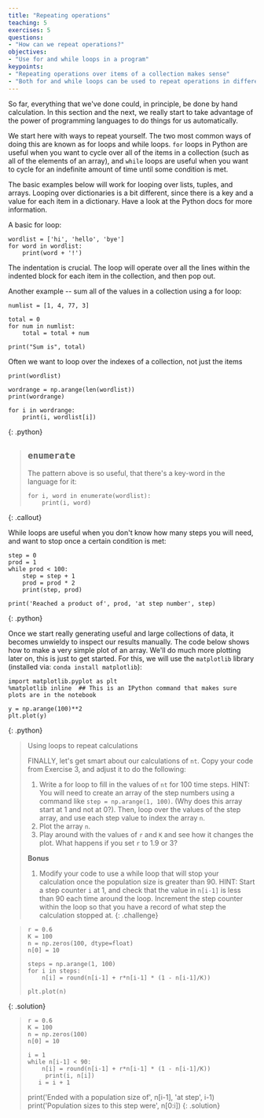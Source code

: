 ```yaml
---
title: "Repeating operations"
teaching: 5
exercises: 5
questions:
- "How can we repeat operations?"
objectives:
- "Use for and while loops in a program"
keypoints:
- "Repeating operations over items of a collection makes sense"
- "Both for and while loops can be used to repeat operations in different cases"
---
```


So far, everything that we've done could, in principle, be done by hand
calculation. In this section and the next, we really start to take advantage of
the power of programming languages to do things for us automatically.

We start here with ways to repeat yourself. The two most common ways of doing
this are known as for loops and while loops. `for` loops in Python are useful
when you want to cycle over all of the items in a collection (such as all of the
elements of an array), and `while` loops are useful when you want to cycle for
an indefinite amount of time until some condition is met.

The basic examples below will work for looping over lists, tuples, and arrays.
Looping over dictionaries is a bit different, since there is a key and a value
for each item in a dictionary. Have a look at the Python docs for more
information.


A basic for loop:

~~~
wordlist = ['hi', 'hello', 'bye']
for word in wordlist:
    print(word + '!')
~~~

The indentation is crucial. The loop will operate over all the lines within the
indented block for each item in the collection, and then pop out.

Another example -- sum all of the values in a collection using a for loop:

~~~
numlist = [1, 4, 77, 3]

total = 0
for num in numlist:
    total = total + num

print("Sum is", total)
~~~

Often we want to loop over the indexes of a collection, not just the items

~~~
print(wordlist)

wordrange = np.arange(len(wordlist))
print(wordrange)

for i in wordrange:
    print(i, wordlist[i])
~~~
{: .python}

> ## `enumerate`
>
> The pattern above is so useful, that there's a key-word in the language
> for it:
>
>     for i, word in enumerate(wordlist):
>         print(i, word)
>
>
{: .callout}


While loops are useful when you don't know how many steps you will need, and want to stop once a certain condition is met:

~~~
step = 0
prod = 1
while prod < 100:
    step = step + 1
    prod = prod * 2
    print(step, prod)

print('Reached a product of', prod, 'at step number', step)

~~~
{: .python}


Once we start really generating useful and large collections of data, it becomes
unwieldy to inspect our results manually. The code below shows how to make a
very simple plot of an array. We'll do much more plotting later on, this is just
to get started. For this, we will use the `matplotlib` library (installed via:
`conda install matplotlib`):


~~~
import matplotlib.pyplot as plt
%matplotlib inline  ## This is an IPython command that makes sure plots are in the notebook

y = np.arange(100)**2
plt.plot(y)
~~~
{: .python}


> Using loops to repeat calculations
>
> FINALLY, let's get smart about our calculations of `nt`. Copy your code from
> Exercise 3, and adjust it to do the following:
> 1. Write a for loop to fill in the values of `nt` for 100 time steps. HINT: You will need to create an array of the step numbers using a command like `step = np.arange(1, 100)`. (Why does this array start at 1 and not at 0?). Then, loop over the values of the step array, and use each step value to index the array `n`.
> 2. Plot the array `n`.
> 3. Play around with the values of `r` and `K` and see how it changes the plot. What happens if you set `r` to 1.9 or 3?
>
> __Bonus__
>
> 1. Modify your code to use a while loop that will stop your calculation once the population size is greater than 90. HINT: Start a step counter `i` at 1, and check that the value in `n[i-1]` is less than 90 each time around the loop. Increment the step counter within the loop so that you have a record of what step the calculation stopped at.
{: .challenge}


>     r = 0.6
>     K = 100
>     n = np.zeros(100, dtype=float)
>     n[0] = 10
>
>     steps = np.arange(1, 100)
>     for i in steps:
>         n[i] = round(n[i-1] + r*n[i-1] * (1 - n[i-1]/K))
>
>     plt.plot(n)
{: .solution}

>     r = 0.6
>     K = 100
>     n = np.zeros(100)
>     n[0] = 10
>
>     i = 1
>     while n[i-1] < 90:
>         n[i] = round(n[i-1] + r*n[i-1] * (1 - n[i-1]/K))
>          print(i, n[i])
>        i = i + 1
>
> print('Ended with a population size of', n[i-1], 'at step', i-1)
> print('Population sizes to this step were', n[0:i])
{: .solution}
